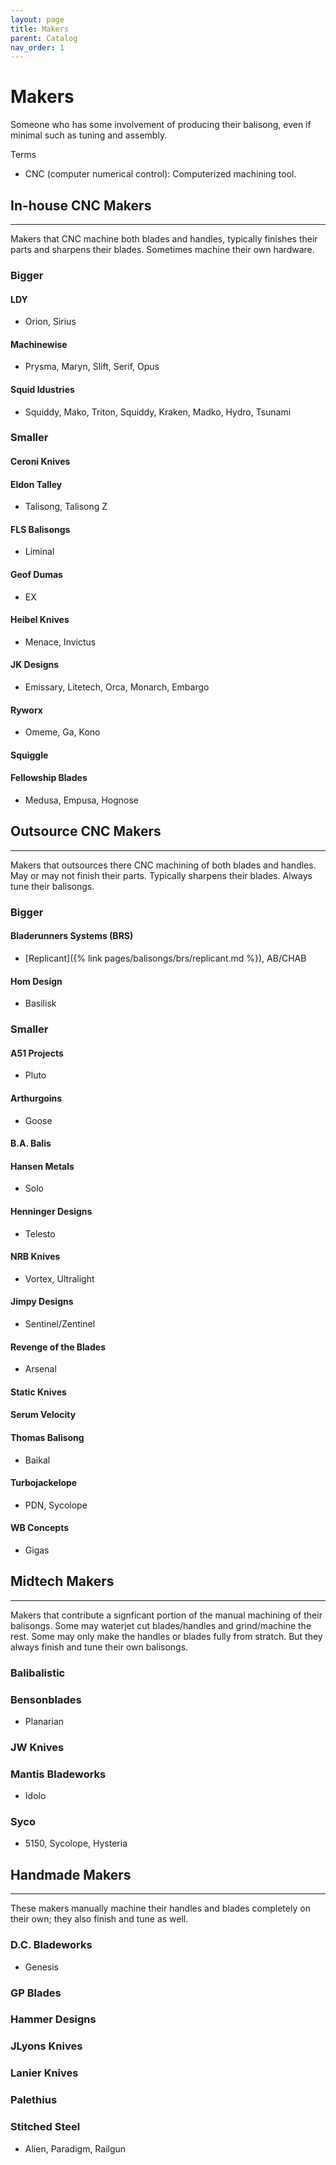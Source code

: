 ```yaml
---
layout: page
title: Makers
parent: Catalog
nav_order: 1
---
```

# Makers

Someone who has some involvement of producing their balisong, even if minimal such as tuning and assembly.

Terms
- CNC (computer numerical control): Computerized machining tool.

## In-house CNC Makers
---
Makers that CNC machine both blades and handles, typically finishes their parts and sharpens their blades. Sometimes machine their own hardware.

### Bigger
#### LDY
- Orion, Sirius

#### Machinewise
- Prysma, Maryn, Slift, Serif, Opus

#### Squid Idustries
- Squiddy, Mako, Triton, Squiddy, Kraken, Madko, Hydro, Tsunami

### Smaller
#### Ceroni Knives

#### Eldon Talley
- Talisong, Talisong Z

#### FLS Balisongs
- Liminal

#### Geof Dumas
- EX

#### Heibel Knives
- Menace, Invictus

#### JK Designs
- Emissary, Litetech, Orca, Monarch, Embargo

#### Ryworx
- Omeme, Ga, Kono

#### Squiggle

#### Fellowship Blades
- Medusa, Empusa, Hognose

## Outsource CNC Makers
---
Makers that outsources there CNC machining of both blades and handles. May or may not finish their parts. Typically sharpens their blades. Always tune their balisongs.

### Bigger

#### Bladerunners Systems (BRS)
- [Replicant]({% link pages/balisongs/brs/replicant.md %}), AB/CHAB

#### Hom Design
- Basilisk

### Smaller

#### A51 Projects 
 - Pluto

#### Arthurgoins
 - Goose

#### B.A. Balis

#### Hansen Metals
 - Solo

#### Henninger Designs
- Telesto

#### NRB Knives
- Vortex, Ultralight

#### Jimpy Designs
- Sentinel/Zentinel

#### Revenge of the Blades
- Arsenal

#### Static Knives

#### Serum Velocity

#### Thomas Balisong
- Baikal

#### Turbojackelope
- PDN, Sycolope

#### WB Concepts
 - Gigas

## Midtech Makers
---
Makers that contribute a signficant portion of the manual machining of their balisongs. Some may waterjet cut blades/handles and grind/machine the rest. Some may only make the handles or blades fully from stratch. But they always finish and tune their own balisongs.

### Balibalistic

### Bensonblades
- Planarian

### JW Knives

### Mantis Bladeworks
- Idolo

### Syco
- 5150, Sycolope, Hysteria

## Handmade Makers
---
These makers manually machine their handles and blades completely on their own; they also finish and tune as well.
### D.C. Bladeworks
- Genesis

### GP Blades

### Hammer Designs

### JLyons Knives

### Lanier Knives

### Palethius

### Stitched Steel
- Alien, Paradigm, Railgun